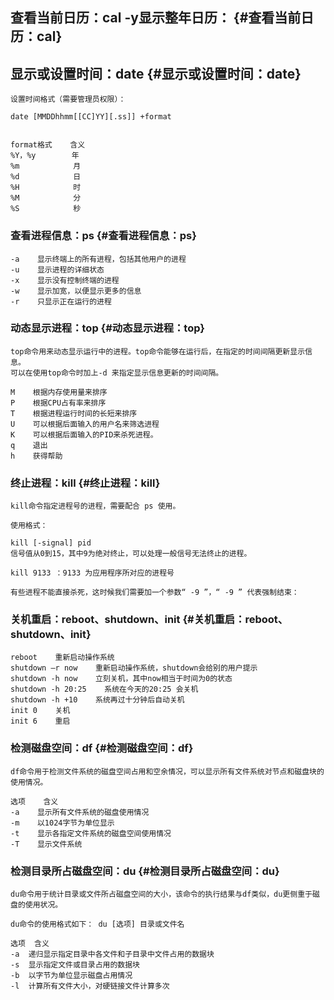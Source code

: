 ## 查看当前日历：cal   -y显示整年日历： {#查看当前日历：cal}

## 显示或设置时间：date {#显示或设置时间：date}

```
设置时间格式（需要管理员权限）：

date [MMDDhhmm[[CC]YY][.ss]] +format


format格式    含义
%Y，%y        年
%m            月
%d            日
%H            时
%M            分
%S            秒
```

### 查看进程信息：ps {#查看进程信息：ps}

```
-a    显示终端上的所有进程，包括其他用户的进程
-u    显示进程的详细状态
-x    显示没有控制终端的进程
-w    显示加宽，以便显示更多的信息
-r    只显示正在运行的进程
```

### 动态显示进程：top {#动态显示进程：top}

```
top命令用来动态显示运行中的进程。top命令能够在运行后，在指定的时间间隔更新显示信息。
可以在使用top命令时加上-d 来指定显示信息更新的时间间隔。

M    根据内存使用量来排序
P    根据CPU占有率来排序
T    根据进程运行时间的长短来排序
U    可以根据后面输入的用户名来筛选进程
K    可以根据后面输入的PID来杀死进程。
q    退出
h    获得帮助
```

### 终止进程：kill {#终止进程：kill}

```
kill命令指定进程号的进程，需要配合 ps 使用。

使用格式：

kill [-signal] pid
信号值从0到15，其中9为绝对终止，可以处理一般信号无法终止的进程。

kill 9133 ：9133 为应用程序所对应的进程号

有些进程不能直接杀死，这时候我们需要加一个参数“ -9 ”，“ -9 ” 代表强制结束：
```

### 关机重启：reboot、shutdown、init {#关机重启：reboot、shutdown、init}

```
reboot    重新启动操作系统
shutdown –r now    重新启动操作系统，shutdown会给别的用户提示
shutdown -h now    立刻关机，其中now相当于时间为0的状态
shutdown -h 20:25    系统在今天的20:25 会关机
shutdown -h +10    系统再过十分钟后自动关机
init 0    关机
init 6    重启
```

### 检测磁盘空间：df {#检测磁盘空间：df}

```
df命令用于检测文件系统的磁盘空间占用和空余情况，可以显示所有文件系统对节点和磁盘块的使用情况。

选项    含义
-a    显示所有文件系统的磁盘使用情况
-m    以1024字节为单位显示
-t    显示各指定文件系统的磁盘空间使用情况
-T    显示文件系统
```

### 检测目录所占磁盘空间：du {#检测目录所占磁盘空间：du}

```
du命令用于统计目录或文件所占磁盘空间的大小，该命令的执行结果与df类似，du更侧重于磁盘的使用状况。

du命令的使用格式如下： du [选项] 目录或文件名

选项	含义
-a	递归显示指定目录中各文件和子目录中文件占用的数据块
-s	显示指定文件或目录占用的数据块
-b	以字节为单位显示磁盘占用情况
-l	计算所有文件大小，对硬链接文件计算多次
```



